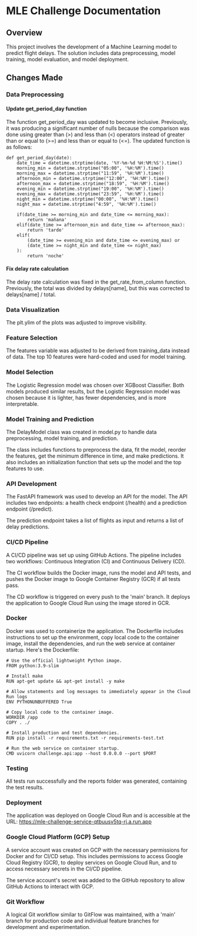 # MLE Challenge Documentation
 

## Overview
 
This project involves the development of a Machine Learning model to predict flight delays. The solution includes data preprocessing, model training, model evaluation, and model deployment.
## Changes Made
 

### Data Preprocessing
 

#### Update get_period_day function
The function get_period_day was updated to become inclusive. Previously, it was producing a significant number of nulls because the comparison was done using greater than (>) and less than (<) operators instead of greater than or equal to (>=) and less than or equal to (<=). The updated function is as follows:
```
def get_period_day(date):  
    date_time = datetime.strptime(date, '%Y-%m-%d %H:%M:%S').time()  
    morning_min = datetime.strptime("05:00", '%H:%M').time()  
    morning_max = datetime.strptime("11:59", '%H:%M').time()  
    afternoon_min = datetime.strptime("12:00", '%H:%M').time()  
    afternoon_max = datetime.strptime("18:59", '%H:%M').time()  
    evening_min = datetime.strptime("19:00", '%H:%M').time()  
    evening_max = datetime.strptime("23:59", '%H:%M').time()  
    night_min = datetime.strptime("00:00", '%H:%M').time()  
    night_max = datetime.strptime("4:59", '%H:%M').time()  
      
    if(date_time >= morning_min and date_time <= morning_max):  
        return 'mañana'  
    elif(date_time >= afternoon_min and date_time <= afternoon_max):  
        return 'tarde'  
    elif(  
        (date_time >= evening_min and date_time <= evening_max) or  
        (date_time >= night_min and date_time <= night_max)  
    ):  
        return 'noche'  
 ```

#### Fix delay rate calculation
 
The delay rate calculation was fixed in the get_rate_from_column function. Previously, the total was divided by delays[name], but this was corrected to delays[name] / total.
### Data Visualization
 
The plt.ylim of the plots was adjusted to improve visibility.
### Feature Selection
 
The features variable was adjusted to be derived from training_data instead of data. The top 10 features were hard-coded and used for model training.
### Model Selection
 
The Logistic Regression model was chosen over XGBoost Classifier. Both models produced similar results, but the Logistic Regression model was chosen because it is lighter, has fewer dependencies, and is more interpretable.
### Model Training and Prediction
 
The DelayModel class was created in model.py to handle data preprocessing, model training, and prediction.

The class includes functions to preprocess the data, fit the model, reorder the features, get the minimum difference in time, and make predictions. It also includes an initialization function that sets up the model and the top features to use.
### API Development
 
The FastAPI framework was used to develop an API for the model. The API includes two endpoints: a health check endpoint (/health) and a prediction endpoint (/predict).

The prediction endpoint takes a list of flights as input and returns a list of delay predictions.
### CI/CD Pipeline
 
A CI/CD pipeline was set up using GitHub Actions. The pipeline includes two workflows: Continuous Integration (CI) and Continuous Delivery (CD).

The CI workflow builds the Docker image, runs the model and API tests, and pushes the Docker image to Google Container Registry (GCR) if all tests pass.

The CD workflow is triggered on every push to the 'main' branch. It deploys the application to Google Cloud Run using the image stored in GCR.

### Docker
 
Docker was used to containerize the application. The Dockerfile includes instructions to set up the environment, copy local code to the container image, install the dependencies, and run the web service at container startup. Here's the Dockerfile:
```
# Use the official lightweight Python image.    
FROM python:3.9-slim  
  
# Install make    
RUN apt-get update && apt-get install -y make    
    
# Allow statements and log messages to immediately appear in the Cloud Run logs    
ENV PYTHONUNBUFFERED True    
    
# Copy local code to the container image.    
WORKDIR /app    
COPY . ./    
    
# Install production and test dependencies.    
RUN pip install -r requirements.txt -r requirements-test.txt  
    
# Run the web service on container startup.    
CMD uvicorn challenge.api:app --host 0.0.0.0 --port $PORT    
```

### Testing
 
All tests run successfully and the reports folder was generated, containing the test results.
### Deployment
 
The application was deployed on Google Cloud Run and is accessible at the URL: https://mle-challenge-service-qtbuusv5tq-rj.a.run.app
### Google Cloud Platform (GCP) Setup
 
A service account was created on GCP with the necessary permissions for Docker and for CI/CD setup. This includes permissions to access Google Cloud Registry (GCR), to deploy services on Google Cloud Run, and to access necessary secrets in the CI/CD pipeline.

The service account's secret was added to the GitHub repository to allow GitHub Actions to interact with GCP.
### Git Workflow
 
A logical Git workflow similar to GitFlow was maintained, with a 'main' branch for production code and individual feature branches for development and experimentation.